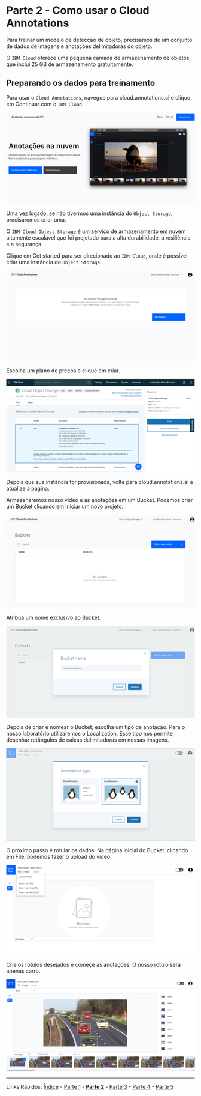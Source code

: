 # Parte 2 - Como usar o Cloud Annotations

Para treinar um modelo de detecção de objeto, precisamos de um conjunto de dados de imagens e anotações delimitadoras do objeto.

O `IBM Cloud` oferece uma pequena camada de armazenamento de objetos, que inclui 25 GB de armazenamento gratuitamente.

## Preparando os dados para treinamento

Para usar o `Cloud Annotations`, navegue para cloud.annotations.ai e clique em Continuar com o `IBM Cloud`.

![paginainicial](/content/images/cloudannotations-1.PNG)

Uma vez logado, se não tivermos uma instância do `Object Storage`, precisaremos criar uma.

O `IBM Cloud Object Storage` é um serviço de armazenamento em nuvem altamente escalável que foi projetado para a alta durabilidade, a resiliência e a segurança.

Clique em Get started para ser direcionado ao `IBM Cloud`, onde é possível criar uma instância do `Object Storage`.

![criarobjectstorage](/content/images/cloudannotations-2.PNG)

Escolha um plano de preços e clique em criar.

![objectstorage](/content/images/cloudannotations-3.PNG)

Depois que sua instância for provisionada, volte para cloud.annotations.ai e atualize a página.

Armazenaremos nosso vídeo e as anotações em um Bucket. Podemos criar um Bucket clicando em iniciar um novo projeto.

![bucket](/content/images/cloudannotations-4.PNG)

Atribua um nome exclusivo ao Bucket.

![bucketname](/content/images/cloudannotations-5.PNG)

Depois de criar e nomear o Bucket, escolha um tipo de anotação. Para o nosso laboratório utilizaremos o Localization. Esse tipo nos permite desenhar retângulos de caixas delimitadoras em nossas imagens.

![buckettype](/content/images/cloudannotations-6.PNG)

O próximo passo é rotular os dados. Na página inicial do Bucket, clicando em File, podemos fazer o upload do vídeo.

![uploadvideo](/content/images/cloudannotations-7.png)

Crie os rótulos desejados e começe as anotações. O nosso rótulo será apenas carro.

![annotations](/content/images/cloudannotations-8.PNG)

***
Links Rápidos:
[Índice](https://github.com/plcpinho/talknlabs/) - [Parte 1](/content/intro.md) - **[Parte 2](/content/md/cloudannotations.md)** - [Parte 3](/content/md/instancias.md) - [Parte 4](/content/md/treinamento.md) - [Parte 5](/content/md/rede-ibp.md)